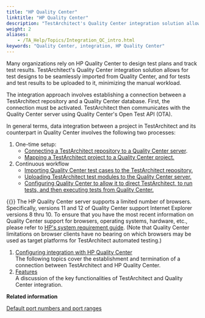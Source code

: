 ```yaml
--- 
title: "HP Quality Center"
linktitle: "HP Quality Center"
description: "TestArchitect's Quality Center integration solution allows for test designs to be seamlessly imported from Quality Center, and for tests and test results to be uploaded to it, minimizing the manual workload."
weight: 2
aliases: 
    - /TA_Help/Topics/Integration_QC_intro.html
keywords: "Quality Center, integration, HP Quality Center"
---
```


Many organizations rely on HP Quality Center to design test plans and track test results. TestArchitect's Quality Center integration solution allows for test designs to be seamlessly imported from Quality Center, and for tests and test results to be uploaded to it, minimizing the manual workload.

The integration approach involves establishing a connection between a TestArchitect repository and a Quality Center database. First, the connection must be activated. TestArchitect then communicates with the Quality Center server using Quality Center's Open Test API \(OTA\).

In general terms, data integration between a project in TestArchitect and its counterpart in Quality Center involves the following two processes:

1.  One-time setup:
    -   [Connecting a TestArchitect repository to a Quality Center server](/user-guide/integration-with-third-party-tools/hp-quality-center/configuring-integration-with-hp-quality-center/setting-up-the-connection-with-quality-center/configuring-the-quality-center-connection).
    -   [Mapping a TestArchitect project to a Quality Center project.](/user-guide/integration-with-third-party-tools/hp-quality-center/configuring-integration-with-hp-quality-center/setting-up-the-connection-with-quality-center/mapping-a-testarchitect-project-to-a-quality-center-project)
2.  Continuous workflow
    -   [Importing Quality Center test cases to the TestArchitect repository.](/user-guide/integration-with-third-party-tools/hp-quality-center/features/importing-quality-center-tests-into-a-testarchitect-test-module/)
    -   [Uploading TestArchitect test modules to the Quality Center server.](/user-guide/integration-with-third-party-tools/hp-quality-center/features/uploading-testarchitect-test-modules-test-cases-to-quality-center/)
    -   [Configuring Quality Center to allow it to direct TestArchitect, to run tests, and then executing tests from Quality Center.](/user-guide/integration-with-third-party-tools/hp-quality-center/features/executing-tests-from-quality-center)

{{<note>}} The HP Quality Center server supports a limited number of browsers. Specifically, versions 11 and 12 of Quality Center support Internet Explorer versions 8 thru 10. To ensure that you have the most recent information on Quality Center support for browsers, operating systems, hardware, etc., please refer to [HP's system requirement guide](https://hpln.hp.com/page/alm-qc-enterprise-technical-specifications). \(Note that Quality Center limitations on browser clients have no bearing on which browsers may be used as target platforms for TestArchitect automated testing.\)

1.  [Configuring integration with HP Quality Center](/user-guide/integration-with-third-party-tools/hp-quality-center/configuring-integration-with-hp-quality-center/)  
The following topics cover the establishment and termination of a connection between TestArchitect and HP Quality Center.
2.  [Features](/user-guide/integration-with-third-party-tools/hp-quality-center/features/)  
A discussion of the key functionalities of TestArchitect and Quality Center integration.




**Related information**  


[Default port numbers and port ranges](/administration-guide/default-port-numbers-and-port-ranges)

